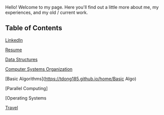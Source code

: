 Hello! Welcome to my page. Here you'll find out a little more about me, my experiences, and my old / current work.

## Table of Contents

[LinkedIn](https://www.linkedin.com/in/tracy-d-362180129/)

[Resume](https://tdong185.github.io/home/resume)

[Data Structures](https://tdong185.github.io/home/data_structures)

[Computer Systems Organization](https://tdong185.github.io/home/cso)

[Basic Algorithms](https://tdong185.github.io/home/Basic Algo)

[Parallel Computing]

[Operating Systems

[Travel](https://tdong185.github.io/home/travel)
